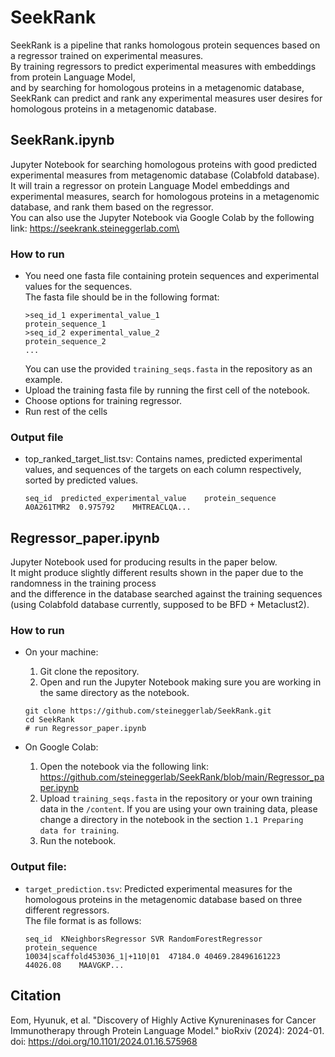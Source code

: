 # SeekRank
SeekRank is a pipeline that ranks homologous protein sequences based on a regressor trained on experimental measures.\
By training regressors to predict experimental measures with embeddings from protein Language Model,\
and by searching for homologous proteins in a metagenomic database,\
SeekRank can predict and rank any experimental measures user desires for homologous proteins in a metagenomic database.

## SeekRank.ipynb
Jupyter Notebook for searching homologous proteins with good predicted experimental measures from metagenomic database (Colabfold database).\
It will train a regressor on protein Language Model embeddings and experimental measures, search for homologous proteins in a metagenomic database, and rank them based on the regressor.\
You can also use the Jupyter Notebook via Google Colab by the following link: https://seekrank.steineggerlab.com\

### How to run
- You need one fasta file containing protein sequences and experimental values for the sequences.\
    The fasta file should be in the following format:
    ```
    >seq_id_1 experimental_value_1
    protein_sequence_1
    >seq_id_2 experimental_value_2
    protein_sequence_2
    ...
    ```
    You can use the provided `training_seqs.fasta` in the repository as an example.
- Upload the training fasta file by running the first cell of the notebook.
- Choose options for training regressor.
- Run rest of the cells

### Output file
- top_ranked_target_list.tsv: Contains names, predicted experimental values, and sequences of the targets on each column respectively, sorted by predicted values.
    ```
    seq_id  predicted_experimental_value    protein_sequence
    A0A261TMR2  0.975792    MHTREACLQA...
    ```

## Regressor_paper.ipynb
Jupyter Notebook used for producing results in the paper below.\
It might produce slightly different results shown in the paper due to the randomness in the training process\
and the difference in the database searched against the training sequences (using Colabfold database currently, supposed to be BFD + Metaclust2).

### How to run
- On your machine:
    1. Git clone the repository.
    2. Open and run the Jupyter Notebook making sure you are working in the same directory as the notebook.
    ```
    git clone https://github.com/steineggerlab/SeekRank.git
    cd SeekRank
    # run Regressor_paper.ipynb
    ```

- On Google Colab:
    1. Open the notebook via the following link: https://github.com/steineggerlab/SeekRank/blob/main/Regressor_paper.ipynb
    2. Upload `training_seqs.fasta` in the repository or your own training data in the `/content`. If you are using your own training data, please change a directory in the notebook in the section `1.1 Preparing data for training`.
    3. Run the notebook.

### Output file:
- `target_prediction.tsv`: Predicted experimental measures for the homologous proteins in the metagenomic database based on three different regressors.\
    The file format is as follows:
    ```
    seq_id  KNeighborsRegressor SVR RandomForestRegressor   protein_sequence
    10034|scaffold453036_1|+110|01  47184.0 40469.28496161223   44026.08    MAAVGKP...
    ```

## Citation
Eom, Hyunuk, et al. "Discovery of Highly Active Kynureninases for Cancer Immunotherapy through Protein Language Model." bioRxiv (2024): 2024-01. doi: https://doi.org/10.1101/2024.01.16.575968
